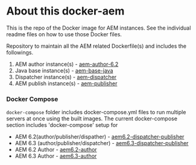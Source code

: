 # About this docker-aem
This is the repo of the Docker image for AEM instances. See the individual readme files on  how to use those Docker files.

Repository to maintain all the AEM related Dockerfile(s) and includes the followings.
01. AEM author instance(s) - [aem-author-6.2](https://github.com/CHEPROXIMITY/docker-aem/tree/develop/aem-author)
02. Java base instance(s)  - [aem-base-java](https://github.com/CHEPROXIMITY/docker-aem/tree/develop/aem-base-java)
03. Dispatcher instance(s) - [aem-dispatcher](https://github.com/CHEPROXIMITY/docker-aem/tree/develop/aem-dispatcher)
04. AEM publish instance(s) - [aem-publisher](https://github.com/CHEPROXIMITY/docker-aem/tree/develop/aem-publisher)


### Docker Compose
`docker-compose` folder includes docker-compose.yml files to run multiple servers at once using the built images. 
The current docker-compose section includes 'docker-compose' setup for 
- AEM 6.2(author/publisher/dispather) - [aem6.2-dispatcher-publisher](https://github.com/CHEPROXIMITY/docker-aem/tree/master/docker-compose/aem6.2-dispatcher-publisher)
- AEM 6.3 (author/publisher/dispatcher) - [aem6.3-dispatcher-publisher](https://github.com/CHEPROXIMITY/docker-aem/tree/master/docker-compose/aem6.3-dispatcher-publisher)
- AEM 6.2 Author - [aem6.2-author](https://github.com/CHEPROXIMITY/docker-aem/tree/master/docker-compose/aem6.2-author)
- AEM 6.3 Author - [aem6.3-author](https://github.com/CHEPROXIMITY/docker-aem/tree/master/docker-compose/aem6.3-author)
